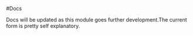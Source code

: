 #Docs

Docs will be updated as this module goes further development.The current form 
is pretty self explanatory. 

